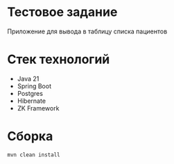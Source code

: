 # Тестовое задание

Приложение для вывода в таблицу списка пациентов

# Стек технологий
 - Java 21
 - Spring Boot
 - Postgres 
 - Hibernate 
 - ZK Framework

# Сборка
```bash
mvn clean install
```